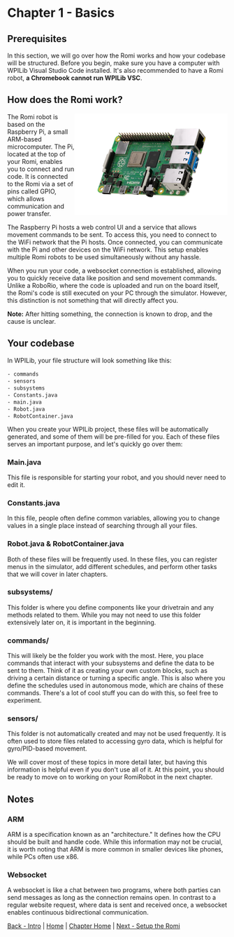 # Chapter 1 - Basics

## Prerequisites

In this section, we will go over how the Romi works and how your codebase will be structured. Before you begin, make sure you have a computer with WPILib Visual Studio Code installed. It's also recommended to have a Romi robot, **a Chromebook cannot run WPILib VSC**.

## How does the Romi work?

<img align="right" src="https://raw.githubusercontent.com/camden-git/romi-docs/main/assets/pi-4.webp" width="350">

The Romi robot is based on the Raspberry Pi, a small ARM-based microcomputer. The Pi, located at the top of your Romi, enables you to connect and run code. It is connected to the Romi via a set of pins called GPIO, which allows communication and power transfer.

The Raspberry Pi hosts a web control UI and a service that allows movement commands to be sent. To access this, you need to connect to the WiFi network that the Pi hosts. Once connected, you can communicate with the Pi and other devices on the WiFi network. This setup enables multiple Romi robots to be used simultaneously without any hassle.

When you run your code, a websocket connection is established, allowing you to quickly receive data like position and send movement commands. Unlike a RoboRio, where the code is uploaded and run on the board itself, the Romi's code is still executed on your PC through the simulator. However, this distinction is not something that will directly affect you.

**Note:** After hitting something, the connection is known to drop, and the cause is unclear.

## Your codebase

In WPILib, your file structure will look something like this:

```
- commands
- sensors
- subsystems
- Constants.java
- main.java
- Robot.java
- RobotContainer.java
```

When you create your WPILib project, these files will be automatically generated, and some of them will be pre-filled for you. Each of these files serves an important purpose, and let's quickly go over them:

### Main.java

This file is responsible for starting your robot, and you should never need to edit it.

### Constants.java

In this file, people often define common variables, allowing you to change values in a single place instead of searching through all your files.

### Robot.java & RobotContainer.java

Both of these files will be frequently used. In these files, you can register menus in the simulator, add different schedules, and perform other tasks that we will cover in later chapters.

### subsystems/

This folder is where you define components like your drivetrain and any methods related to them. While you may not need to use this folder extensively later on, it is important in the beginning.

### commands/

This will likely be the folder you work with the most. Here, you place commands that interact with your subsystems and define the data to be sent to them. Think of it as creating your own custom blocks, such as driving a certain distance or turning a specific angle. This is also where you define the schedules used in autonomous mode, which are chains of these commands. There's a lot of cool stuff you can do with this, so feel free to experiment.

### sensors/

This folder is not automatically created and may not be used frequently. It is often used to store files related to accessing gyro data, which is helpful for gyro/PID-based movement.

We will cover most of these topics in more detail later, but having this information is helpful even if you don't use all of it. At this point, you should be ready to move on to working on your RomiRobot in the next chapter.

## Notes

### ARM

ARM is a specification known as an "architecture." It defines how the CPU should be built and handle code. While this information may not be crucial, it is worth noting that ARM is more common in smaller devices like phones, while PCs often use x86.

### Websocket

A websocket is like a chat between two programs, where both parties can send messages as long as the connection remains open. In contrast to a regular website request, where data is sent and received once, a websocket enables continuous bidirectional communication.

[Back - Intro](https://github.com/camden-git/romi-docs/blob/main/1-getting-started/intro.md) | [Home](https://github.com/camden-git/romi-docs/) | [Chapter Home](https://github.com/camden-git/romi-docs/tree/main/1-getting-started) | [Next - Setup the Romi](https://github.com/camden-git/romi-docs/blob/main/1-getting-started/setup.md)
